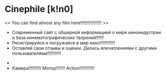 # Сinephile [k!n0]
<< You can find almost any film here!!!!!!!!!!!!!!!!! >>

- Современный сайт с обширной информацией о мире киноиндустрии и база кинематографических творений!!!!!!
- Регистрируйся и погружайся в мир кино!!!!!!!!!!!!
- Оставляй свои отзывы и оценки. Делись впечатлениями с другими пользователями!!!!!!!!!!!
*
* Камера!!!!!!!!!! Мотор!!!!!!! Action!!!!!!!!!!!!
